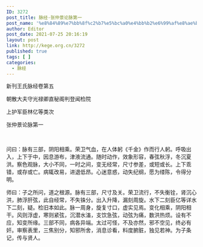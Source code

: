 ```yaml
---
ID: 3272
post_title: 脉经·张仲景论脉第一
post_name: '%e8%84%89%e7%bb%8f%c2%b7%e5%bc%a0%e4%bb%b2%e6%99%af%e8%ae%ba%e8%84%89%e7%ac%ac%e4%b8%80'
author: Editor
post_date: 2021-07-25 20:16:19
layout: post
link: http://kege.org.cn/3272
published: true
tags: [ ]
categories:
  - 脉经
---
```

新刊王氏脉经卷第五

朝散大夫守光禄卿直秘阁判登闻检院

上护军臣林亿等类次

张仲景论脉第一

&nbsp;
<p class="content">问曰：脉有三部，阴阳相乘。荣卫气血，在人体躬<span class="emphasis_small">《千金》作而行人躬。</span>呼吸出入，上下于中，因息游布，津液流通。随时动作，效象形容，春弦秋浮，冬沉夏洪。察色观脉，大小不同，一时之间，变无经常，尺寸参差，或短或长。上下乖错，或存或亡。病辄改易，进退低昂。心迷意惑，动失纪纲，愿为缕陈，令得分明。</p>
<p class="content">师曰：子之所问，道之根源。脉有三部，尺寸及关。荣卫流行，不失衡铨，肾沉心洪，肺浮肝弦，此自经常，不失铢分。出入升降，漏刻周旋。水下二刻<span class="emphasis_small">臣亿等详水下二刻，疑。检旧本如此。</span>脉一周身，旋复寸口，虚实见焉。变化相乘，阴阳相干。风则浮虚，寒则紧弦，沉潜水滀，支饮急弦，动弦为痛，数洪热烦。设有不应，知变所缘。三部不同，病各异端。太过可怪，不及亦然，邪不空见，终必有奸。审察表里，三焦别分，知邪所舍，消息诊看，料度腑脏，独见若神。为子条记，传与贤人。</p>